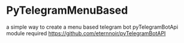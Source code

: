 # PyTelegramMenuBased
a simple way to create a menu based telegram bot
pyTelegramBotApi module required https://github.com/eternnoir/pyTelegramBotAPI
